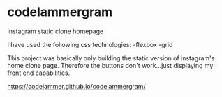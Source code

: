# codelammergram
Instagram static clone homepage

I have used the following css technologies:
-flexbox
-grid

This project was basically only building the static version of instagram's home clone page.
Therefore the buttons don't work...just displaying my front end capabilities.

https://codelammer.github.io/codelammergram/
